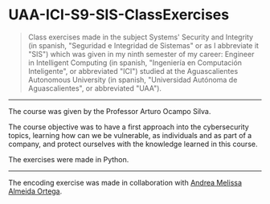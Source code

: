 # UAA-ICI-S9-SIS-ClassExercises

> Class exercises made in the subject Systems' Security and Integrity (in spanish, "Seguridad e Integridad de Sistemas" or as I abbreviate it "SIS") which was given in my ninth semester of my career: Engineer in Intelligent Computing (in spanish, "Ingeniería en Computación Inteligente", or abbreviated "ICI") studied at the Aguascalientes Autonomous University (in spanish, "Universidad Autónoma de Aguascalientes", or abbreviated "UAA").

---

The course was given by the Professor Arturo Ocampo Silva.

The course objective was to have a first approach into the cybersecurity topics, learning how can we be vulnerable, as individuals and as part of a company, and protect ourselves with the knowledge learned in this course.

The exercises were made in Python.

---

The encoding exercise was made in collaboration with [Andrea Melissa Almeida Ortega](https://github.com/Melissa-AO).